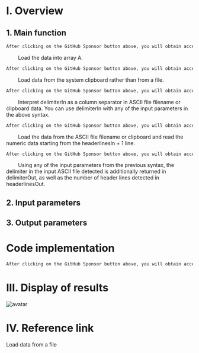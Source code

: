 #  I. Overview 

##  1. Main function 

  ```python  
After clicking on the GitHub Sponsor button above, you will obtain access permissions to my private code repository ( https://github.com/slowlon/my_code_bar ) to view this blog code. By searching the code number of this blog, you can find the code you need, code number is: 2024020309574579943
  ```  
    Load the data into array A. 

  ```python  
After clicking on the GitHub Sponsor button above, you will obtain access permissions to my private code repository ( https://github.com/slowlon/my_code_bar ) to view this blog code. By searching the code number of this blog, you can find the code you need, code number is: 2024020309574579943
  ```  
    Load data from the system clipboard rather than from a file. 

  ```python  
After clicking on the GitHub Sponsor button above, you will obtain access permissions to my private code repository ( https://github.com/slowlon/my_code_bar ) to view this blog code. By searching the code number of this blog, you can find the code you need, code number is: 2024020309574579943
  ```  
    Interpret delimiterIn as a column separator in ASCII file filename or clipboard data. You can use delimiterIn with any of the input parameters in the above syntax. 

  ```python  
After clicking on the GitHub Sponsor button above, you will obtain access permissions to my private code repository ( https://github.com/slowlon/my_code_bar ) to view this blog code. By searching the code number of this blog, you can find the code you need, code number is: 2024020309574579943
  ```  
    Load the data from the ASCII file filename or clipboard and read the numeric data starting from the headerlinesIn + 1 line. 

  ```python  
After clicking on the GitHub Sponsor button above, you will obtain access permissions to my private code repository ( https://github.com/slowlon/my_code_bar ) to view this blog code. By searching the code number of this blog, you can find the code you need, code number is: 2024020309574579943
  ```  
    Using any of the input parameters from the previous syntax, the delimiter in the input ASCII file detected is additionally returned in delimiterOut, as well as the number of header lines detected in headerlinesOut. 

##  2. Input parameters 

##  3. Output parameters 

#  Code implementation 

  ```python  
After clicking on the GitHub Sponsor button above, you will obtain access permissions to my private code repository ( https://github.com/slowlon/my_code_bar ) to view this blog code. By searching the code number of this blog, you can find the code you need, code number is: 2024020309574579943
  ```  
#  III. Display of results 

 ![avatar]( 77bf6324e1224cc5957b43e1df519cd8.png) 

#  IV. Reference link 

 Load data from a file 

